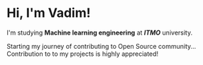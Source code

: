 # Hi, I'm Vadim!

I'm studying **Machine learning engineering** at ***ITMO*** university.

Starting my journey of contributing to Open Source community...                                           
Contribution to to my projects is highly appreciated!
